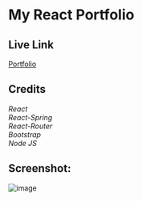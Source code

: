# My React Portfolio  

## Live Link  
[Portfolio](https://Tbonexas.github.io/reactportfolio)  

## Credits  
*React*  
*React-Spring*  
*React-Router*  
*Bootstrap*  
*Node JS*  

## Screenshot:  
![image](https://user-images.githubusercontent.com/67118229/103873479-b2c39780-5084-11eb-9c71-8fb18b858804.png)  